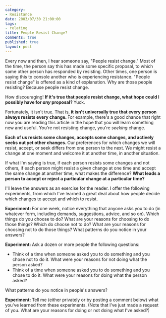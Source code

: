 ```yaml
--- 
category: 
- Resistance
date: 2003/07/30 21:00:00
tags: 
- relating
title: People Resist Change?
comments: true
published: true
layout: post
---
```


<p> Every now and then, I hear someone say, "People resist change." Most of the time, the person say this has made some specific proposal, to which some other person has responded by resisting. Other times, one person is saying this to console another who is experiencing resistance. "People resist change" is offered as a kind of explanation. Why are those people resisting? Because people resist change. </p>
<p> How discouraging! <strong>If it's true that people resist change, what hope could I possibly have for <em>any</em> proposal? </strong> Yuck. </p>
<p> Fortunately, it isn't true. That is, <strong> it isn't universally true that every person always resists every change. </strong> For example, there's a good chance that right now you are reading this article in the hope that you will learn something new and useful. You're not resisting change, you're <em>seeking</em> change. </p>
<p>
<strong> Each of us resists some changes, accepts some changes, and actively seeks out yet other changes. </strong> Our preferences for which changes we will resist, accept, or seek differs from one person to the next. We might resist a change at one moment and welcome it at another time, in another situation. </p>
<p> If what I'm saying is true, if each person resists some changes and not others, if each person might resist a given change at one time and accept the same change at another time, what makes the difference? <strong> What leads a person to accept or reject a particular change at a particular time? </strong>
</p>
<p> I'll leave the answers as an exercise for the reader. I offer the following experiments, from which I've learned a great deal about how people decide which changes to accept and which to resist. </p>
<p>
<strong> Experiment: </strong> For one week, notice everything that anyone asks you to do (in whatever form, including demands, suggestions, advice, and so on). Which things do you choose to do? What are your reasons for choosing to do those things? Which do choose not to do? What are your reasons for choosing not to do those things? What patterns do you notice in your answers? </p>
<p>
<strong> Experiment: </strong> Ask a dozen or more people the following questions: </p>
<ul>
<li>Think of a time when someone asked you to do something     and you chose not to do it.     What were your reasons     for not doing what the person asked? </li>
<li>Think of a time when someone asked you to do something     and you chose to do it.     What were your reasons     for doing what the person asked? </li>
</ul>
<p> What patterns do you notice in people's answers? </p>
<p>
<strong> Experiment: </strong> Tell me (either privately or by posting a comment below) what you've learned from these experiments. (Note that I've just made a request of you. What are your reasons for doing or not doing what I've asked?) </p>
